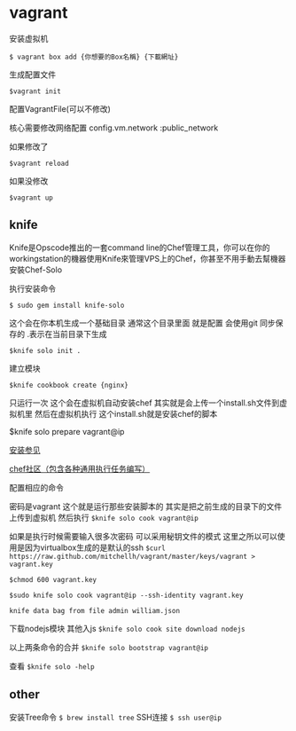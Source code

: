 vagrant
==========================
安装虚拟机

`$ vagrant box add {你想要的Box名稱} {下載網址}`

生成配置文件

`$vagrant init `

配置VagrantFile(可以不修改)

核心需要修改网络配置  config.vm.network :public_network 

如果修改了

`$vagrant reload`

如果没修改

`$vagrant up`

knife
----------------------------
Knife是Opscode推出的一套command line的Chef管理工具，你可以在你的workingstation的機器使用Knife來管理VPS上的Chef，你甚至不用手動去幫機器安裝Chef-Solo


执行安装命令

`$ sudo gem install knife-solo`

这个会在你本机生成一个基础目录 通常这个目录里面 就是配置  会使用git 同步保存的 .表示在当前目录下生成

`$knife solo init .  `

建立模块

`$knife cookbook create {nginx}`

只运行一次 这个会在虚拟机自动安装chef 其实就是会上传一个install.sh文件到虚拟机里 然后在虚拟机执行 这个install.sh就是安装chef的脚本

$knife solo prepare vagrant@ip 

[安装参见](http://grosser.it/2013/02/09/passwordless-ssh-auth-into-your-vagrant-box/)

[chef社区（包含各种通用执行任务编写）](https://github.com/opscode-cookbooks/)

配置相应的命令

密码是vagrant 这个就是运行那些安装脚本的  其实是把之前生成的目录下的文件上传到虚拟机 然后执行
`$knife solo cook vagrant@ip`

如果是执行时候需要输入很多次密码 可以采用秘钥文件的模式 这里之所以可以使用是因为virtualbox生成的是默认的ssh
`$curl https://raw.github.com/mitchellh/vagrant/master/keys/vagrant > vagrant.key ` 

`$chmod 600 vagrant.key`

`$sudo knife solo cook vagrant@ip --ssh-identity vagrant.key`

`knife data bag from file admin william.json`

下载nodejs模块 其他入js
`$knife solo cook site download nodejs`  

以上两条命令的合并
`$knife solo bootstrap vagrant@ip`

查看
`$knife solo -help`

other
----------------------------
安装Tree命令
`$ brew install tree`
SSH连接
`$ ssh user@ip`